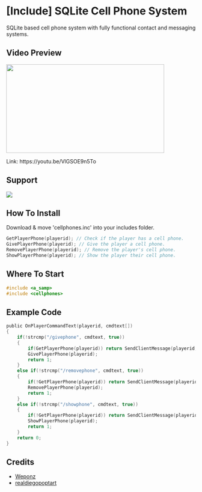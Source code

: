 # [Include] SQLite Cell Phone System

SQLite based cell phone system with fully functional contact and messaging systems.

## Video Preview

<p><a href="https://youtu.be/VlGSOE9n5To" target="_blank"><img src="https://i.imgur.com/lzpZMZk.jpg" width="420px" height="236px" /></a></p>

<p>Link: https://youtu.be/VlGSOE9n5To</p>

## Support

<a href="https://discord.gg/fugKZrqBth" target="_blank"><img src="https://img.shields.io/discord/986844024126210078?label=SA-MP%20Community"/></a>

## How To Install

Download & move 'cellphones.inc' into your includes folder.

```c
GetPlayerPhone(playerid); // Check if the player has a cell phone.
GivePlayerPhone(playerid); // Give the player a cell phone.
RemovePlayerPhone(playerid); // Remove the player's cell phone.
ShowPlayerPhone(playerid); // Show the player their cell phone.
```

## Where To Start
```c
#include <a_samp>
#include <cellphones>
```

## Example Code
```c
public OnPlayerCommandText(playerid, cmdtext[])
{
	if(!strcmp("/givephone", cmdtext, true))
	{
		if(GetPlayerPhone(playerid)) return SendClientMessage(playerid, -1, "SERVER: You already have a phone.");
		GivePlayerPhone(playerid);
		return 1;
	}
	else if(!strcmp("/removephone", cmdtext, true))
	{
		if(!GetPlayerPhone(playerid)) return SendClientMessage(playerid, -1, "SERVER: You don't have a phone.");
		RemovePlayerPhone(playerid);
		return 1;
	}
	else if(!strcmp("/showphone", cmdtext, true))
	{
		if(!GetPlayerPhone(playerid)) return SendClientMessage(playerid, -1, "SERVER: You don't have a phone.");
		ShowPlayerPhone(playerid);
		return 1;
	}
	return 0;
}
```

## Credits

<ul>
    <li><a href="https://github.com/WeponzTV" target="_blank">Weponz</a></li>
    <li><a href="https://github.com/realdiegopoptart" target="_blank">realdiegopoptart</a></li>
</ul>
